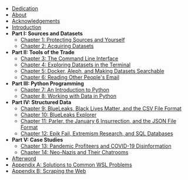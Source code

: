 - [Dedication](dedication.html)
- [About](about.html)
- [Acknowledgements](acknowledgements.html)
- [Introduction](introduction.html)
- **Part I: Sources and Datasets**
    - [Chapter 1: Protecting Sources and Yourself](chapter-1.html)
    - [Chapter 2: Acquiring Datasets](chapter-2.html)
- **Part II: Tools of the Trade**
    - [Chapter 3: The Command Line Interface](chapter-3.html)
    - [Chapter 4: Exploring Datasets in the Terminal](chapter-4.html)
    - [Chapter 5: Docker, Aleph, and Making Datasets Searchable](chapter-5.html)
    - [Chapter 6: Reading Other People's Email](chapter-6.html)
- **Part III: Python Programming**
    - [Chapter 7: An Introduction to Python](chapter-7.html)
    - [Chapter 8: Working with Data in Python](chapter-8.html)
- **Part IV: Structured Data**
    - [Chapter 9: BlueLeaks, Black Lives Matter, and the CSV File Format](chapter-9.html)
    - [Chapter 10: BlueLeaks Explorer](chapter-10.html)
    - [Chapter 11: Parler, the January 6 Insurrection, and the JSON File Format](chapter-11.html)
    - [Chapter 12: Epik Fail, Extremism Research, and SQL Databases](chapter-12.html)
- **Part V: Case Studies**
    - [Chapter 13: Pandemic Profiteers and COVID-19 Disinformation](chapter-13.html)
    - [Chapter 14: Neo-Nazis and Their Chatrooms](chapter-14.html)
- [Afterword](afterword.html)
- [Appendix A: Solutions to Common WSL Problems](appendix-a.html)
- [Appendix B: Scraping the Web](appendix-b.html)